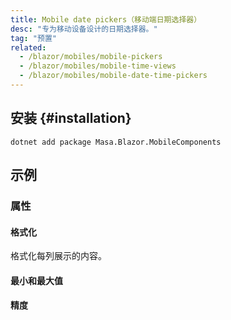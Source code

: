 ```yaml
---
title: Mobile date pickers（移动端日期选择器）
desc: "专为移动设备设计的日期选择器。"
tag: "预置"
related:
  - /blazor/mobiles/mobile-pickers
  - /blazor/mobiles/mobile-time-views
  - /blazor/mobiles/mobile-date-time-pickers
---
```


## 安装 {#installation}

```shell
dotnet add package Masa.Blazor.MobileComponents
```

## 示例

### 属性

#### 格式化

格式化每列展示的内容。

<masa-example file="Examples.mobiles.mobile_date_pickers.Formatter"></masa-example>

#### 最小和最大值

<masa-example file="Examples.mobiles.mobile_date_pickers.MinMax"></masa-example>

#### 精度

<masa-example file="Examples.mobiles.mobile_date_pickers.Precision"></masa-example>
